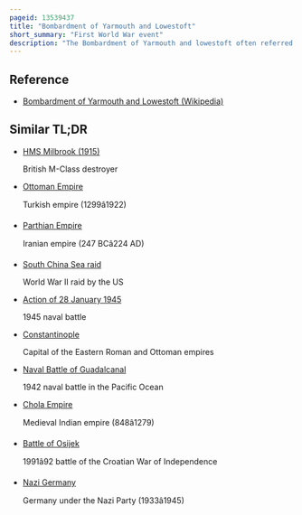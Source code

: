 ```yaml
---
pageid: 13539437
title: "Bombardment of Yarmouth and Lowestoft"
short_summary: "First World War event"
description: "The Bombardment of Yarmouth and lowestoft often referred to as the lowestoft Raid was a naval Battle Fought during the first World War between the german Empire and the british Empire in the north Sea."
---
```


## Reference

- [Bombardment of Yarmouth and Lowestoft (Wikipedia)](https://en.wikipedia.org/?curid=13539437)

## Similar TL;DR

- [HMS Milbrook (1915)](/tldr/en/hms-milbrook-1915)

  British M-Class destroyer

- [Ottoman Empire](/tldr/en/ottoman-empire)

  Turkish empire (1299â1922)

- [Parthian Empire](/tldr/en/parthian-empire)

  Iranian empire (247 BCâ224 AD)

- [South China Sea raid](/tldr/en/south-china-sea-raid)

  World War II raid by the US

- [Action of 28 January 1945](/tldr/en/action-of-28-january-1945)

  1945 naval battle

- [Constantinople](/tldr/en/constantinople)

  Capital of the Eastern Roman and Ottoman empires

- [Naval Battle of Guadalcanal](/tldr/en/naval-battle-of-guadalcanal)

  1942 naval battle in the Pacific Ocean

- [Chola Empire](/tldr/en/chola-empire)

  Medieval Indian empire (848â1279)

- [Battle of Osijek](/tldr/en/battle-of-osijek)

  1991â92 battle of the Croatian War of Independence

- [Nazi Germany](/tldr/en/nazi-germany)

  Germany under the Nazi Party (1933â1945)
